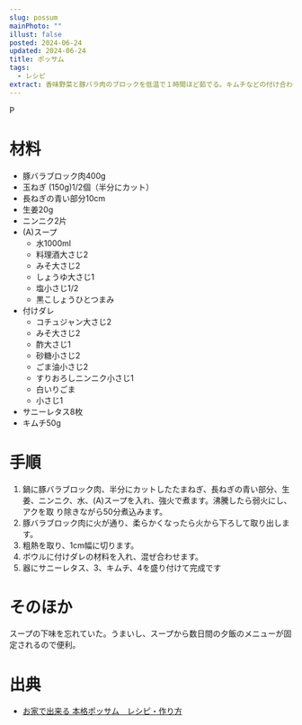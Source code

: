 ```yaml
---
slug: possum
mainPhoto: ""
illust: false
posted: 2024-06-24
updated: 2024-06-24
title: ポッサム
tags:
  - レシピ
extract: 香味野菜と豚バラ肉のブロックを低温で１時間ほど茹でる。キムチなどの付け合わせとサンチュで食べる。
---
```

P
# 材料

- 豚バラブロック肉400g
- 玉ねぎ (150g)1/2個（半分にカット）
- 長ねぎの青い部分10cm
- 生姜20g
- ニンニク2片
- (A)スープ
  - 水1000ml
  - 料理酒大さじ2
  - みそ大さじ2
  - しょうゆ大さじ1
  - 塩小さじ1/2
  - 黒こしょうひとつまみ
- 付けダレ
  - コチュジャン大さじ2
  - みそ大さじ2
  - 酢大さじ1
  - 砂糖小さじ2
  - ごま油小さじ2
  - すりおろしニンニク小さじ1
  - 白いりごま
  - 小さじ1
- サニーレタス8枚
- キムチ50g
# 手順

1. 鍋に豚バラブロック肉、半分にカットしたたまねぎ、長ねぎの青い部分、生姜、ニンニク、水、(A)スープを入れ、強火で煮ます。沸騰したら弱火にし、アクを取 り除きながら50分煮込みます。
2. 豚バラブロック肉に火が通り、柔らかくなったら火から下ろして取り出します。
3. 粗熱を取り、1cm幅に切ります。
4. ボウルに付けダレの材料を入れ、混ぜ合わせます。
5. 器にサニーレタス、3、キムチ、4を盛り付けて完成です

# そのほか

スープの下味を忘れていた。うまいし、スープから数日間の夕飯のメニューが固定されるので便利。
# 出典

- [お家で出来る 本格ポッサム　レシピ・作り方](https://www.kurashiru.com/recipes/d13e2c69-8a50-4ed3-8508-f056a769423a)
